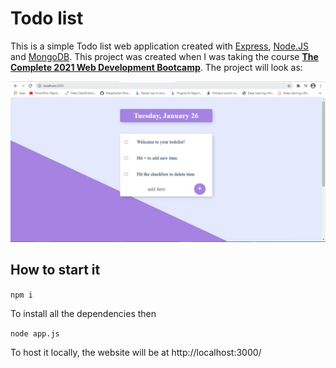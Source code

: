 # Todo list
This is a simple Todo list web application created with [Express](https://expressjs.com/), [Node.JS](https://nodejs.org/en/) and [MongoDB](https://www.mongodb.com/). This project was created when I was taking the course [**The Complete 2021 Web Development Bootcamp**](https://www.udemy.com/course/the-complete-web-development-bootcamp/).
The project will look as:

![Todo list site](./Todolist.JPG)

## How to start it

`npm i`

To install all the dependencies then 

`node app.js`

To host it locally, the website will be at http://localhost:3000/
